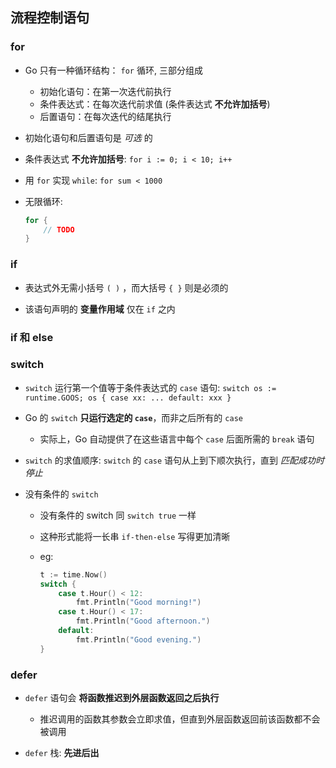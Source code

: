 ## 流程控制语句


### for
* Go 只有一种循环结构： `for` 循环, 三部分组成
    * 初始化语句：在第一次迭代前执行
    * 条件表达式：在每次迭代前求值 (条件表达式 __不允许加括号__)
    * 后置语句：在每次迭代的结尾执行

* 初始化语句和后置语句是 _可选_ 的

* 条件表达式 __不允许加括号__: `for i := 0; i < 10; i++`

* 用 `for` 实现 `while`: `for sum < 1000`

* 无限循环: 
    ```go
    for {
        // TODO
    }
    ```


### if
* 表达式外无需小括号 `( )` ，而大括号 `{ }` 则是必须的

* 该语句声明的 __变量作用域__ 仅在 `if` 之内


### if 和 else


### switch
* `switch` 运行第一个值等于条件表达式的 `case` 语句: `switch os := runtime.GOOS; os { case xx: ... default: xxx }`

* Go 的 `switch` __只运行选定的 `case`__，而非之后所有的 `case` 
    * 实际上，Go 自动提供了在这些语言中每个 `case` 后面所需的 `break` 语句

* `switch` 的求值顺序: `switch` 的 `case` 语句从上到下顺次执行，直到 _匹配成功时停止_

* 没有条件的 `switch`
    * 没有条件的 switch 同 `switch true` 一样

    * 这种形式能将一长串 `if-then-else` 写得更加清晰

    * eg:
        ```go
        t := time.Now()
        switch {
            case t.Hour() < 12:
                fmt.Println("Good morning!")
            case t.Hour() < 17:
                fmt.Println("Good afternoon.")
            default:
                fmt.Println("Good evening.")
        }
        ```


### defer
* `defer` 语句会 __将函数推迟到外层函数返回之后执行__
    * 推迟调用的函数其参数会立即求值，但直到外层函数返回前该函数都不会被调用

* `defer` 栈: __先进后出__
